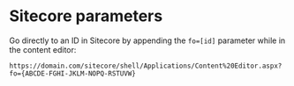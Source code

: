 # Sitecore parameters

Go directly to an ID in Sitecore by appending the `fo=[id]` parameter while in the content editor:
```
https://domain.com/sitecore/shell/Applications/Content%20Editor.aspx?fo={ABCDE-FGHI-JKLM-NOPQ-RSTUVW}
```
